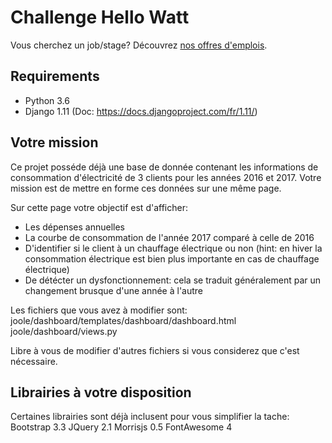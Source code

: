 # Challenge Hello Watt

Vous cherchez un job/stage? Découvrez [nos offres d'emplois](https://hello-watt.welcomekit.co/).

## Requirements

- Python 3.6
- Django 1.11 (Doc: https://docs.djangoproject.com/fr/1.11/)

## Votre mission

Ce projet posséde déjà une base de donnée contenant les informations de consommation d'électricité de 3 clients pour les années 2016 et 2017.
Votre mission est de mettre en forme ces données sur une même page.

Sur cette page votre objectif est d'afficher:

- Les dépenses annuelles
- La courbe de consommation de l'année 2017 comparé à celle de 2016
- D'identifier si le client à un chauffage électrique ou non (hint: en hiver la consommation électrique est bien plus importante en cas de chauffage électrique)
- De détécter un dysfonctionnement: cela se traduit généralement par un changement brusque d'une année à l'autre

Les fichiers que vous avez à modifier sont:
joole/dashboard/templates/dashboard/dashboard.html
joole/dashboard/views.py

Libre à vous de modifier d'autres fichiers si vous considerez que c'est nécessaire.

## Librairies à votre disposition

Certaines librairies sont déjà inclusent pour vous simplifier la tache:
Bootstrap 3.3
JQuery 2.1
Morrisjs 0.5
FontAwesome 4